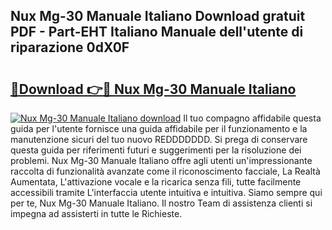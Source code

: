 ## Nux Mg-30 Manuale Italiano Download gratuit PDF - Part-EHT Italiano Manuale dell'utente di riparazione 0dX0F

# <h2><a href="http://dfbl6u9.blite.top/?on=Nux+Mg-30+Manuale+Italiano">🔗Download 👉🔴 Nux Mg-30 Manuale Italiano</a></h2>

[![Nux Mg-30 Manuale Italiano download](https://i.imgur.com/lujVjoI.png)](http://dfbl6u9.blite.top/?on=Nux+Mg-30+Manuale+Italiano)
Il tuo compagno affidabile questa guida per l'utente fornisce una guida affidabile per il funzionamento e la manutenzione sicuri del tuo nuovo REDDDDDDD. Si prega di conservare questa guida per riferimenti futuri e suggerimenti per la risoluzione dei problemi. Nux Mg-30 Manuale Italiano offre agli utenti un'impressionante raccolta di funzionalità avanzate come il riconoscimento facciale, La Realtà Aumentata, L'attivazione vocale e la ricarica senza fili, tutte facilmente accessibili tramite L'interfaccia utente intuitiva e intuitiva. Siamo sempre qui per te, Nux Mg-30 Manuale Italiano. Il nostro Team di assistenza clienti si impegna ad assisterti in tutte le Richieste.
